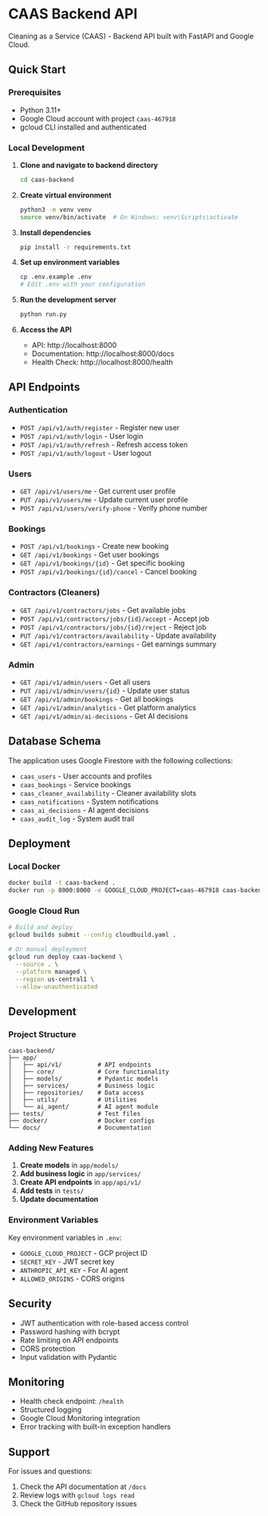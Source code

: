 # CAAS Backend API

Cleaning as a Service (CAAS) - Backend API built with FastAPI and Google Cloud.

## Quick Start

### Prerequisites
- Python 3.11+
- Google Cloud account with project `caas-467918`
- gcloud CLI installed and authenticated

### Local Development

1. **Clone and navigate to backend directory**
   ```bash
   cd caas-backend
   ```

2. **Create virtual environment**
   ```bash
   python3 -m venv venv
   source venv/bin/activate  # On Windows: venv\Scripts\activate
   ```

3. **Install dependencies**
   ```bash
   pip install -r requirements.txt
   ```

4. **Set up environment variables**
   ```bash
   cp .env.example .env
   # Edit .env with your configuration
   ```

5. **Run the development server**
   ```bash
   python run.py
   ```

6. **Access the API**
   - API: http://localhost:8000
   - Documentation: http://localhost:8000/docs
   - Health Check: http://localhost:8000/health

## API Endpoints

### Authentication
- `POST /api/v1/auth/register` - Register new user
- `POST /api/v1/auth/login` - User login
- `POST /api/v1/auth/refresh` - Refresh access token
- `POST /api/v1/auth/logout` - User logout

### Users
- `GET /api/v1/users/me` - Get current user profile
- `PUT /api/v1/users/me` - Update current user profile
- `POST /api/v1/users/verify-phone` - Verify phone number

### Bookings
- `POST /api/v1/bookings` - Create new booking
- `GET /api/v1/bookings` - Get user bookings
- `GET /api/v1/bookings/{id}` - Get specific booking
- `POST /api/v1/bookings/{id}/cancel` - Cancel booking

### Contractors (Cleaners)
- `GET /api/v1/contractors/jobs` - Get available jobs
- `POST /api/v1/contractors/jobs/{id}/accept` - Accept job
- `POST /api/v1/contractors/jobs/{id}/reject` - Reject job
- `PUT /api/v1/contractors/availability` - Update availability
- `GET /api/v1/contractors/earnings` - Get earnings summary

### Admin
- `GET /api/v1/admin/users` - Get all users
- `PUT /api/v1/admin/users/{id}` - Update user status
- `GET /api/v1/admin/bookings` - Get all bookings
- `GET /api/v1/admin/analytics` - Get platform analytics
- `GET /api/v1/admin/ai-decisions` - Get AI decisions

## Database Schema

The application uses Google Firestore with the following collections:
- `caas_users` - User accounts and profiles
- `caas_bookings` - Service bookings
- `caas_cleaner_availability` - Cleaner availability slots
- `caas_notifications` - System notifications
- `caas_ai_decisions` - AI agent decisions
- `caas_audit_log` - System audit trail

## Deployment

### Local Docker
```bash
docker build -t caas-backend .
docker run -p 8000:8000 -e GOOGLE_CLOUD_PROJECT=caas-467918 caas-backend
```

### Google Cloud Run
```bash
# Build and deploy
gcloud builds submit --config cloudbuild.yaml .

# Or manual deployment
gcloud run deploy caas-backend \
  --source . \
  --platform managed \
  --region us-central1 \
  --allow-unauthenticated
```

## Development

### Project Structure
```
caas-backend/
├── app/
│   ├── api/v1/          # API endpoints
│   ├── core/            # Core functionality
│   ├── models/          # Pydantic models
│   ├── services/        # Business logic
│   ├── repositories/    # Data access
│   ├── utils/           # Utilities
│   └── ai_agent/        # AI agent module
├── tests/               # Test files
├── docker/              # Docker configs
└── docs/                # Documentation
```

### Adding New Features

1. **Create models** in `app/models/`
2. **Add business logic** in `app/services/`
3. **Create API endpoints** in `app/api/v1/`
4. **Add tests** in `tests/`
5. **Update documentation**

### Environment Variables

Key environment variables in `.env`:
- `GOOGLE_CLOUD_PROJECT` - GCP project ID
- `SECRET_KEY` - JWT secret key
- `ANTHROPIC_API_KEY` - For AI agent
- `ALLOWED_ORIGINS` - CORS origins

## Security

- JWT authentication with role-based access control
- Password hashing with bcrypt
- Rate limiting on API endpoints
- CORS protection
- Input validation with Pydantic

## Monitoring

- Health check endpoint: `/health`
- Structured logging
- Google Cloud Monitoring integration
- Error tracking with built-in exception handlers

## Support

For issues and questions:
1. Check the API documentation at `/docs`
2. Review logs with `gcloud logs read`
3. Check the GitHub repository issues